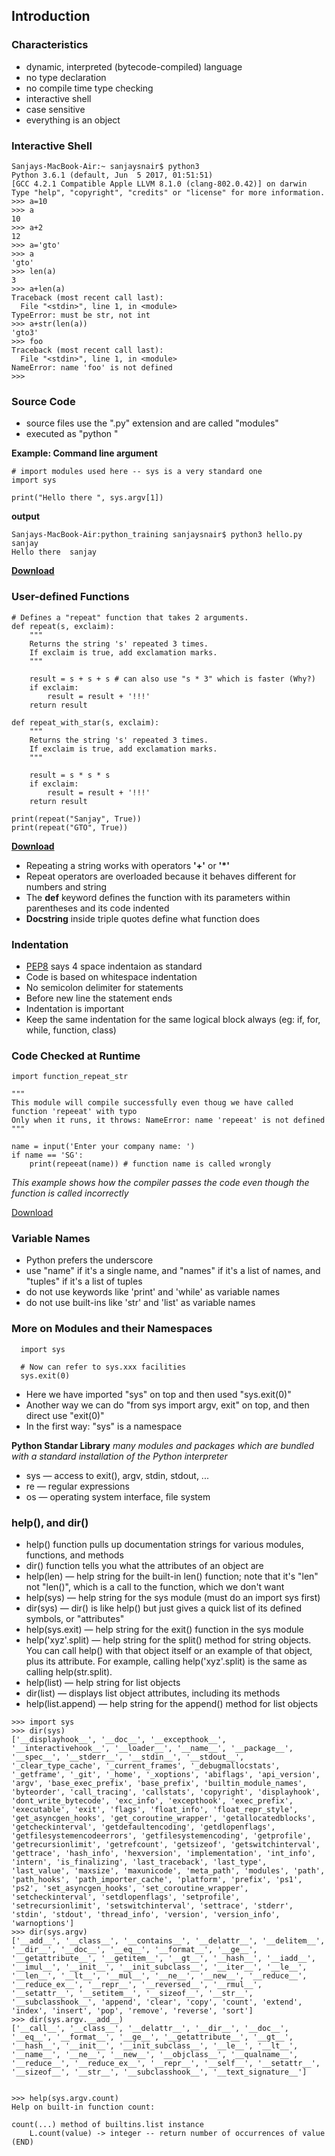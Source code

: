 ## Introduction

### Characteristics
- dynamic, interpreted (bytecode-compiled) language
- no type declaration
- no compile time type checking
- interactive shell
- case sensitive
- everything is an object

### Interactive Shell
```
Sanjays-MacBook-Air:~ sanjaysnair$ python3
Python 3.6.1 (default, Jun  5 2017, 01:51:51) 
[GCC 4.2.1 Compatible Apple LLVM 8.1.0 (clang-802.0.42)] on darwin
Type "help", "copyright", "credits" or "license" for more information.
>>> a=10
>>> a
10
>>> a+2
12
>>> a='gto'
>>> a
'gto'
>>> len(a)
3
>>> a+len(a)
Traceback (most recent call last):
  File "<stdin>", line 1, in <module>
TypeError: must be str, not int
>>> a+str(len(a))
'gto3'
>>> foo
Traceback (most recent call last):
  File "<stdin>", line 1, in <module>
NameError: name 'foo' is not defined
>>>
```

### Source Code
- source files use the ".py" extension and are called "modules"
- executed as "python <filename>"

**Example: Command line argument**
```
# import modules used here -- sys is a very standard one
import sys

print("Hello there ", sys.argv[1])
```

**output**
```
Sanjays-MacBook-Air:python_training sanjaysnair$ python3 hello.py sanjay
Hello there  sanjay
```

**[Download](cmd_argv.py)**

### User-defined Functions
```
# Defines a "repeat" function that takes 2 arguments.
def repeat(s, exclaim):
    """
    Returns the string 's' repeated 3 times.
    If exclaim is true, add exclamation marks.
    """

    result = s + s + s # can also use "s * 3" which is faster (Why?)
    if exclaim:
        result = result + '!!!'
    return result

def repeat_with_star(s, exclaim):
    """
    Returns the string 's' repeated 3 times.
    If exclaim is true, add exclamation marks.
    """

    result = s * s * s 
    if exclaim:
        result = result + '!!!'
    return result

print(repeat("Sanjay", True))
print(repeat("GTO", True))
```

**[Download](function_repeat_str.py)**

- Repeating a string works with operators **'+'** or **'*'**
- Repeat operators are overloaded because it behaves different for numbers and string
- The **def** keyword defines the function with its parameters within parentheses and its code indented
- **Docstring** inside triple quotes define what function does


### Indentation
- [PEP8](https://www.python.org/dev/peps/pep-0008/#indentation) says 4 space indentaion as standard
- Code is based on whitespace indentation
- No semicolon delimiter for statements
- Before new line the statement ends
- Indentation is important
- Keep the same indentation for the same logical block always (eg: if, for, while, function, class)


### Code Checked at Runtime
```
import function_repeat_str

"""
This module will compile successfully even thoug we have called function 'repeeat' with typo
Only when it runs, it throws: NameError: name 'repeeat' is not defined
"""

name = input('Enter your company name: ')
if name == 'SG':
    print(repeeat(name)) # function name is called wrongly
```
_This example shows how the compiler passes the code even though the function is called incorrectly_

[Download](compile_success.py)


### Variable Names
- Python prefers the underscore
- use "name" if it's a single name, and "names" if it's a list of names, and "tuples" if it's a list of tuples
- do not use keywords like 'print' and 'while' as variable names
- do not use built-ins like 'str' and 'list' as variable names

### More on Modules and their Namespaces
```
  import sys

  # Now can refer to sys.xxx facilities
  sys.exit(0)
```

- Here we have imported "sys" on top and then used "sys.exit(0)"
- Another way we can do "from sys import argv, exit" on top, and then direct use "exit(0)"
- In the first way: "sys" is a namespace

**Python Standar Library**
_many modules and packages which are bundled with a standard installation of the Python interpreter_

- sys — access to exit(), argv, stdin, stdout, ...
- re — regular expressions
- os — operating system interface, file system

### help(), and dir()
- help() function pulls up documentation strings for various modules, functions, and methods
- dir() function tells you what the attributes of an object are
- help(len) — help string for the built-in len() function; note that it's "len" not "len()", which is a call to the function, which we don't want
- help(sys) — help string for the sys module (must do an import sys first)
- dir(sys) — dir() is like help() but just gives a quick list of its defined symbols, or "attributes"
- help(sys.exit) — help string for the exit() function in the sys module
- help('xyz'.split) — help string for the split() method for string objects. You can call help() with that object itself or an example of that object, plus its attribute. For example, calling help('xyz'.split) is the same as calling help(str.split).
- help(list) — help string for list objects
- dir(list) — displays list object attributes, including its methods
- help(list.append) — help string for the append() method for list objects

```
>>> import sys
>>> dir(sys)
['__displayhook__', '__doc__', '__excepthook__', '__interactivehook__', '__loader__', '__name__', '__package__', '__spec__', '__stderr__', '__stdin__', '__stdout__', '_clear_type_cache', '_current_frames', '_debugmallocstats', '_getframe', '_git', '_home', '_xoptions', 'abiflags', 'api_version', 'argv', 'base_exec_prefix', 'base_prefix', 'builtin_module_names', 'byteorder', 'call_tracing', 'callstats', 'copyright', 'displayhook', 'dont_write_bytecode', 'exc_info', 'excepthook', 'exec_prefix', 'executable', 'exit', 'flags', 'float_info', 'float_repr_style', 'get_asyncgen_hooks', 'get_coroutine_wrapper', 'getallocatedblocks', 'getcheckinterval', 'getdefaultencoding', 'getdlopenflags', 'getfilesystemencodeerrors', 'getfilesystemencoding', 'getprofile', 'getrecursionlimit', 'getrefcount', 'getsizeof', 'getswitchinterval', 'gettrace', 'hash_info', 'hexversion', 'implementation', 'int_info', 'intern', 'is_finalizing', 'last_traceback', 'last_type', 'last_value', 'maxsize', 'maxunicode', 'meta_path', 'modules', 'path', 'path_hooks', 'path_importer_cache', 'platform', 'prefix', 'ps1', 'ps2', 'set_asyncgen_hooks', 'set_coroutine_wrapper', 'setcheckinterval', 'setdlopenflags', 'setprofile', 'setrecursionlimit', 'setswitchinterval', 'settrace', 'stderr', 'stdin', 'stdout', 'thread_info', 'version', 'version_info', 'warnoptions']
>>> dir(sys.argv)
['__add__', '__class__', '__contains__', '__delattr__', '__delitem__', '__dir__', '__doc__', '__eq__', '__format__', '__ge__', '__getattribute__', '__getitem__', '__gt__', '__hash__', '__iadd__', '__imul__', '__init__', '__init_subclass__', '__iter__', '__le__', '__len__', '__lt__', '__mul__', '__ne__', '__new__', '__reduce__', '__reduce_ex__', '__repr__', '__reversed__', '__rmul__', '__setattr__', '__setitem__', '__sizeof__', '__str__', '__subclasshook__', 'append', 'clear', 'copy', 'count', 'extend', 'index', 'insert', 'pop', 'remove', 'reverse', 'sort']
>>> dir(sys.argv.__add__)
['__call__', '__class__', '__delattr__', '__dir__', '__doc__', '__eq__', '__format__', '__ge__', '__getattribute__', '__gt__', '__hash__', '__init__', '__init_subclass__', '__le__', '__lt__', '__name__', '__ne__', '__new__', '__objclass__', '__qualname__', '__reduce__', '__reduce_ex__', '__repr__', '__self__', '__setattr__', '__sizeof__', '__str__', '__subclasshook__', '__text_signature__']


>>> help(sys.argv.count)
Help on built-in function count:

count(...) method of builtins.list instance
    L.count(value) -> integer -- return number of occurrences of value
(END)
```


